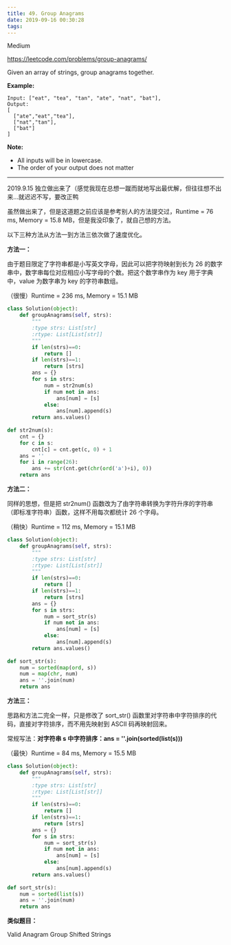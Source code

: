 ```yaml
---
title: 49. Group Anagrams
date: 2019-09-16 00:30:28
tags:
---
```


Medium

https://leetcode.com/problems/group-anagrams/

Given an array of strings, group anagrams together.

**Example:**

```
Input: ["eat", "tea", "tan", "ate", "nat", "bat"],
Output:
[
  ["ate","eat","tea"],
  ["nat","tan"],
  ["bat"]
]
```

**Note:**

- All inputs will be in lowercase.
- The order of your output does not matter

---

2019.9.15 独立做出来了（感觉我现在总想一蹴而就地写出最优解，但往往想不出来...就迟迟不写，要改正鸭

虽然做出来了，但是这道题之前应该是参考别人的方法提交过，Runtime = 76 ms, Memory = 15.8 MB，但是我没印象了，就自己想的方法。

以下三种方法从方法一到方法三依次做了速度优化。

**方法一：**

由于题目限定了字符串都是小写英文字母，因此可以把字符映射到长为 26 的数字串中，数字串每位对应相应小写字母的个数。把这个数字串作为 key 用于字典中，value 为数字串为 key 的字符串数组。

（很慢）Runtime = 236 ms, Memory = 15.1 MB

```python
class Solution(object):
    def groupAnagrams(self, strs):
        """
        :type strs: List[str]
        :rtype: List[List[str]]
        """
        if len(strs)==0:
            return []
        if len(strs)==1:
            return [strs]
        ans = {}
        for s in strs:
            num = str2num(s)
            if num not in ans:
                ans[num] = [s]
            else:
                ans[num].append(s)
        return ans.values()
        
def str2num(s):
    cnt = {}
    for c in s:
        cnt[c] = cnt.get(c, 0) + 1
    ans = ''
    for i in range(26):
        ans += str(cnt.get(chr(ord('a')+i), 0))
    return ans
```

**方法二：**

同样的思想，但是把 str2num() 函数改为了由字符串转换为字符升序的字符串（即标准字符串）函数，这样不用每次都统计 26 个字母。

（稍快）Runtime = 112 ms, Memory = 15.1 MB

```python
class Solution(object):
    def groupAnagrams(self, strs):
        """
        :type strs: List[str]
        :rtype: List[List[str]]
        """
        if len(strs)==0:
            return []
        if len(strs)==1:
            return [strs]
        ans = {}
        for s in strs:
            num = sort_str(s)
            if num not in ans:
                ans[num] = [s]
            else:
                ans[num].append(s)
        return ans.values()
        
def sort_str(s):
    num = sorted(map(ord, s))
    num = map(chr, num)
    ans = ''.join(num)
    return ans
```

**方法三：**

思路和方法二完全一样，只是修改了 sort_str() 函数里对字符串中字符排序的代码，直接对字符排序，而不用先映射到 ASCII 码再映射回来。

常规写法：**对字符串 s 中字符排序：ans = ''.join(sorted(list(s)))**

（最快）Runtime = 84 ms, Memory = 15.5 MB

```python
class Solution(object):
    def groupAnagrams(self, strs):
        """
        :type strs: List[str]
        :rtype: List[List[str]]
        """
        if len(strs)==0:
            return []
        if len(strs)==1:
            return [strs]
        ans = {}
        for s in strs:
            num = sort_str(s)
            if num not in ans:
                ans[num] = [s]
            else:
                ans[num].append(s)
        return ans.values()
        
def sort_str(s):
    num = sorted(list(s))
    ans = ''.join(num)
    return ans
```



**类似题目：**

Valid Anagram
Group Shifted Strings